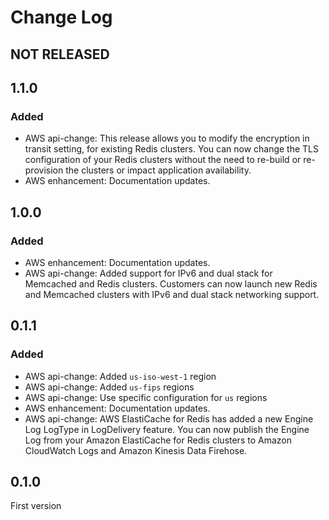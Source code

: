 # Change Log

## NOT RELEASED

## 1.1.0

### Added

- AWS api-change: This release allows you to modify the encryption in transit setting, for existing Redis clusters. You can now change the TLS configuration of your Redis clusters without the need to re-build or re-provision the clusters or impact application availability.
- AWS enhancement: Documentation updates.

## 1.0.0

### Added

- AWS enhancement: Documentation updates.
- AWS api-change: Added support for IPv6 and dual stack for Memcached and Redis clusters. Customers can now launch new Redis and Memcached clusters with IPv6 and dual stack networking support.

## 0.1.1

### Added

- AWS api-change: Added `us-iso-west-1` region
- AWS api-change: Added `us-fips` regions
- AWS api-change: Use specific configuration for `us` regions
- AWS enhancement: Documentation updates.
- AWS api-change: AWS ElastiCache for Redis has added a new Engine Log LogType in LogDelivery feature. You can now publish the Engine Log from your Amazon ElastiCache for Redis clusters to Amazon CloudWatch Logs and Amazon Kinesis Data Firehose.

## 0.1.0

First version
